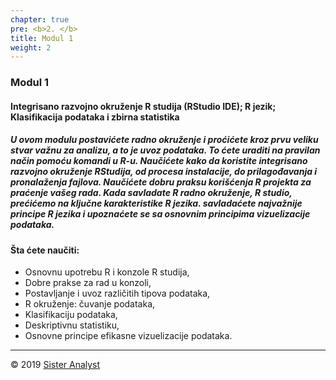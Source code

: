 ```yaml
---
chapter: true
pre: <b>2. </b>
title: Modul 1
weight: 2
---
```


### Modul 1

#### Integrisano razvojno okruženje R studija (RStudio IDE); R jezik; Klasifikacija podataka i zbirna statistika

##### U ovom modulu postavićete radno okruženje i proćićete kroz prvu veliku stvar važnu za analizu, a to je uvoz podataka. To ćete uraditi na pravilan način pomoću komandi u **R-u**. Naučićete kako da koristite integrisano razvojno okruženje **RStudija**, od procesa instalacije, do prilagođavanja i pronalaženja fajlova. Naučićete dobru praksu  korišćenja R projekta za praćenje vašeg rada. Kada savladate R radno okruženje, R studio, prećićemo na ključne karakteristike R jezika. savladaćete najvažnije principe R jezika i upoznaćete se sa osnovnim principima vizuelizacije podataka.

#### Šta ćete naučiti:

* Osnovnu upotrebu R i konzole R studija,
* Dobre prakse za rad u konzoli,
* Postavljanje i uvoz različitih tipova podataka,
* R okruženje: čuvanje podataka,
* Klasifikaciju podataka,
* Deskriptivnu statistiku,
* Osnovne principe efikasne vizuelizacije podataka.


-----------------------------
© 2019 [Sister Analyst](https://sisteranalyst.org)
